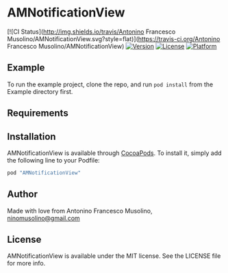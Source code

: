 # AMNotificationView

[![CI Status](http://img.shields.io/travis/Antonino Francesco Musolino/AMNotificationView.svg?style=flat)](https://travis-ci.org/Antonino Francesco Musolino/AMNotificationView)
[![Version](https://img.shields.io/cocoapods/v/AMNotificationView.svg?style=flat)](http://cocoapods.org/pods/AMNotificationView)
[![License](https://img.shields.io/cocoapods/l/AMNotificationView.svg?style=flat)](http://cocoapods.org/pods/AMNotificationView)
[![Platform](https://img.shields.io/cocoapods/p/AMNotificationView.svg?style=flat)](http://cocoapods.org/pods/AMNotificationView)

## Example

To run the example project, clone the repo, and run `pod install` from the Example directory first.

## Requirements

## Installation

AMNotificationView is available through [CocoaPods](http://cocoapods.org). To install
it, simply add the following line to your Podfile:

```ruby
pod "AMNotificationView"
```

## Author

Made with love from Antonino Francesco Musolino, ninomusolino@gmail.com

## License

AMNotificationView is available under the MIT license. See the LICENSE file for more info.
